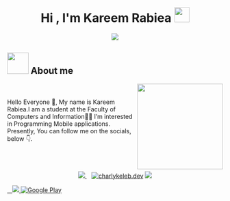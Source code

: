
<h1 align="center">Hi , I'm Kareem Rabiea <img src="https://media.giphy.com/media/hvRJCLFzcasrR4ia7z/giphy.gif" width="35"></h1>
<p align="center">
  <a href="https://github.com/DenverCoder1/readme-typing-svg"><img src="https://readme-typing-svg.herokuapp.com?lines=Mobiel+App+Developer;Software+Engineering+Student&center=true&width=500&height=50"></a>
<!-- </p>
<br>
<p align="center"> 
	<img src="https://komarev.com/ghpvc/?username=amirbayat0&label=Profile%20views&color=0e75b6&style=plastic" alt="amirbayat0" /> 
</p> -->

## <img src = "https://user-images.githubusercontent.com/63050133/156777293-72a6e681-2582-4a9d-ad92-09d1181d47c7.gif" width = 50px>  About me

<img align="right" src="https://user-images.githubusercontent.com/63050133/156676671-d5b2e362-97d4-4404-9447-dd71ddfea82f.gif" width = 200px/>

<br><br>
Hello Everyone 👋, My name is Kareem Rabiea.I am a student at the Faculty of Computers and Information👨‍💻
I’m interested in Programming Mobile applications. Presently,
You can follow me on the socials, below 👇.

<br><br>

<p align='center'>
<a href="https://twitter.com/Kareem_Rabie3?fbclid=IwAR0LfPLNGJlXCEW71iEFmlkWA2XSgu5EUWdR0xy49FGXQWMyYfkFayQeEqY">
  <img src="https://img.shields.io/badge/twitter-%231DA1F2.svg?&style=for-the-badge&logo=twitter&logoColor=white" />
</a>&nbsp;&nbsp;
<a href="https://www.instagram.com/Kareem__rabiea20/?fbclid=IwAR1cUvbmpaMWB4mICjYOsYAf9bhzxbeCR6lUHRt2bzb5Yp2vHkArgMlgol4" target="blank">
  <img src="https://img.shields.io/badge/Instagram%20-%23E4405F.svg?&style=for-the-badge&logo=Instagram&logoColor=white" alt="charlykeleb.dev"/></a> 
<a href="mailto:kareemrabiea996@gmail.com">
  <img src="https://img.shields.io/badge/email me-%23D14836.svg?&style=for-the-badge&logo=gmail&logoColor=white" />
 
&nbsp;&nbsp;
<a href="http://wa.me/+20 1009193693?text=Hello Kareem Rabiea">
  <img src="https://img.shields.io/badge/whatsapp-%34B7F1.svg?&style=for-the-badge&logo=whatsapp&logoColor=white" />
	<a href="https://www.facebook.com/kareemrabiea.kareemrabiea" target="_blank"><img alt="Google Play" src="https://img.shields.io/badge/Facebook-4267B2.svg?style=for-the-badge&logo=facebook&logoColor=white" /></a>
</a>&nbsp;&nbsp;
